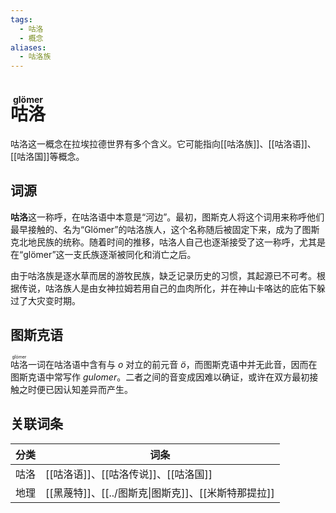 ```yaml
---
tags:
  - 咕洛
  - 概念
aliases:
  - 咕洛族
---
```

# <ruby>咕洛<rt>glömer</rt></ruby>

咕洛这一概念在拉埃拉德世界有多个含义。它可能指向[[咕洛族]]、[[咕洛语]]、[[咕洛国]]等概念。

## 词源

**咕洛**这一称呼，在咕洛语中本意是“河边”。最初，图斯克人将这个词用来称呼他们最早接触的、名为“Glömer”的咕洛族人，这个名称随后被固定下来，成为了图斯克北地民族的统称。随着时间的推移，咕洛人自己也逐渐接受了这一称呼，尤其是在“glömer”这一支氏族逐渐被同化和消亡之后。

由于咕洛族是逐水草而居的游牧民族，缺乏记录历史的习惯，其起源已不可考。根据传说，咕洛族人是由女神拉姆若用自己的血肉所化，并在神山卡咯达的庇佑下躲过了大灾变时期。

## 图斯克语

<ruby>咕洛<rt>glömer</rt></ruby>一词在咕洛语中含有与 _o_ 对立的前元音 _ö_，而图斯克语中并无此音，因而在图斯克语中常写作 _gulomer_。二者之间的音变成因难以确证，或许在双方最初接触之时便已因认知差异而产生。

## 关联词条

| 分类  | 词条                                 |
| --- | ---------------------------------- |
| 咕洛  | [[咕洛语]]、[[咕洛传说]]、[[咕洛国]]           |
| 地理  | [[黑蔑特]]、[[../图斯克\|图斯克]]、[[米斯特那提拉]] |
